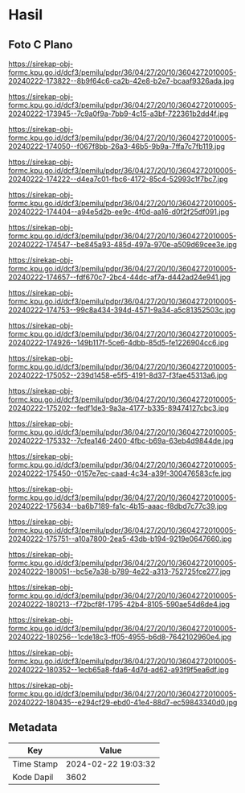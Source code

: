# Hasil

## Foto C Plano

https://sirekap-obj-formc.kpu.go.id/dcf3/pemilu/pdpr/36/04/27/20/10/3604272010005-20240222-173822--8b9f64c6-ca2b-42e8-b2e7-bcaaf9326ada.jpg

https://sirekap-obj-formc.kpu.go.id/dcf3/pemilu/pdpr/36/04/27/20/10/3604272010005-20240222-173945--7c9a0f9a-7bb9-4c15-a3bf-722361b2dd4f.jpg

https://sirekap-obj-formc.kpu.go.id/dcf3/pemilu/pdpr/36/04/27/20/10/3604272010005-20240222-174050--f067f8bb-26a3-46b5-9b9a-7ffa7c7fb119.jpg

https://sirekap-obj-formc.kpu.go.id/dcf3/pemilu/pdpr/36/04/27/20/10/3604272010005-20240222-174222--d4ea7c01-fbc6-4172-85c4-52993c1f7bc7.jpg

https://sirekap-obj-formc.kpu.go.id/dcf3/pemilu/pdpr/36/04/27/20/10/3604272010005-20240222-174404--a94e5d2b-ee9c-4f0d-aa16-d0f2f25df091.jpg

https://sirekap-obj-formc.kpu.go.id/dcf3/pemilu/pdpr/36/04/27/20/10/3604272010005-20240222-174547--be845a93-485d-497a-970e-a509d69cee3e.jpg

https://sirekap-obj-formc.kpu.go.id/dcf3/pemilu/pdpr/36/04/27/20/10/3604272010005-20240222-174657--fdf670c7-2bc4-44dc-af7a-d442ad24e941.jpg

https://sirekap-obj-formc.kpu.go.id/dcf3/pemilu/pdpr/36/04/27/20/10/3604272010005-20240222-174753--99c8a434-394d-4571-9a34-a5c81352503c.jpg

https://sirekap-obj-formc.kpu.go.id/dcf3/pemilu/pdpr/36/04/27/20/10/3604272010005-20240222-174926--149b117f-5ce6-4dbb-85d5-fe1226904cc6.jpg

https://sirekap-obj-formc.kpu.go.id/dcf3/pemilu/pdpr/36/04/27/20/10/3604272010005-20240222-175052--239d1458-e5f5-4191-8d37-f3fae45313a6.jpg

https://sirekap-obj-formc.kpu.go.id/dcf3/pemilu/pdpr/36/04/27/20/10/3604272010005-20240222-175202--fedf1de3-9a3a-4177-b335-89474127cbc3.jpg

https://sirekap-obj-formc.kpu.go.id/dcf3/pemilu/pdpr/36/04/27/20/10/3604272010005-20240222-175332--7cfea146-2400-4fbc-b69a-63eb4d9844de.jpg

https://sirekap-obj-formc.kpu.go.id/dcf3/pemilu/pdpr/36/04/27/20/10/3604272010005-20240222-175450--0157e7ec-caad-4c34-a39f-300476583cfe.jpg

https://sirekap-obj-formc.kpu.go.id/dcf3/pemilu/pdpr/36/04/27/20/10/3604272010005-20240222-175634--ba6b7189-fa1c-4b15-aaac-f8dbd7c77c39.jpg

https://sirekap-obj-formc.kpu.go.id/dcf3/pemilu/pdpr/36/04/27/20/10/3604272010005-20240222-175751--a10a7800-2ea5-43db-b194-9219e0647660.jpg

https://sirekap-obj-formc.kpu.go.id/dcf3/pemilu/pdpr/36/04/27/20/10/3604272010005-20240222-180051--bc5e7a38-b789-4e22-a313-752725fce277.jpg

https://sirekap-obj-formc.kpu.go.id/dcf3/pemilu/pdpr/36/04/27/20/10/3604272010005-20240222-180213--f72bcf8f-1795-42b4-8105-590ae54d6de4.jpg

https://sirekap-obj-formc.kpu.go.id/dcf3/pemilu/pdpr/36/04/27/20/10/3604272010005-20240222-180256--1cde18c3-ff05-4955-b6d8-7642102960e4.jpg

https://sirekap-obj-formc.kpu.go.id/dcf3/pemilu/pdpr/36/04/27/20/10/3604272010005-20240222-180352--1ecb65a8-fda6-4d7d-ad62-a93f9f5ea6df.jpg

https://sirekap-obj-formc.kpu.go.id/dcf3/pemilu/pdpr/36/04/27/20/10/3604272010005-20240222-180435--e294cf29-ebd0-41e4-88d7-ec59843340d0.jpg


## Metadata

| Key        | Value               |
| ---------- | ------------------- |
| Time Stamp | 2024-02-22 19:03:32 |
| Kode Dapil | 3602                |



